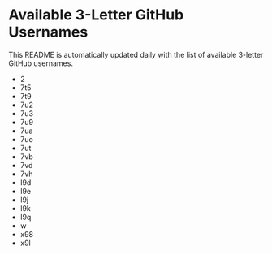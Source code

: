 # Available 3-Letter GitHub Usernames

This README is automatically updated daily with the list of available 3-letter GitHub usernames.

- 2
- 7t5
- 7t9
- 7u2
- 7u3
- 7u9
- 7ua
- 7uo
- 7ut
- 7vb
- 7vd
- 7vh
- l9d
- l9e
- l9j
- l9k
- l9q
- w
- x98
- x9l
